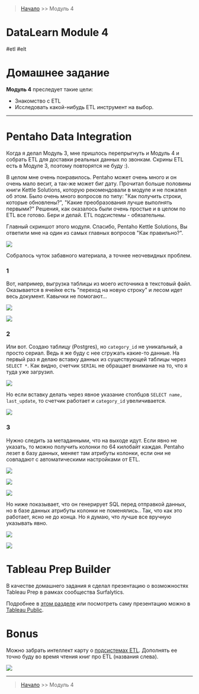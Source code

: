 > [Начало](../../README.md) >> Модуль 4

# DataLearn Module 4

#etl #elt



# Домашнее задание

**Модуль 4** преследует такие цели:

- Знакомство с ETL
- Исследовать какой-нибудь ETL инструмент на выбор.

---



# Pentaho Data Integration

Когда я делал Модуль 3, мне пришлось перепрыгнуть и Модуль 4 и собрать ETL для доставки реальных данных по звонкам. Скрины ETL есть в Модуле 3, поэтому повторятся не буду :). 

В целом мне очень понравилось. Pentaho может очень много и он очень мало весит, а так-же может биг дату. Прочитал больше половины книги Kettle Solutions, которую рекомендовали в модуле и не пожалел об этом. Было очень много вопросов по типу: "Как получить строки, которые обновлены?", "Какие преобразования лучше выполнять первыми?" Решения, как оказалось были очень простые и в целом по ETL все готово. Бери и делай. ETL подсистемы - обязательны. 

Главный скриншот этого модуля. Спасибо, Pentaho Kettle Solutions, Вы ответили мне на один из самых главных вопросов "Как правильно?".

![](_att/Maxthon%20Snap20240323155108.png)


Собралось чуток забавного материала, а точнее неочевидных проблем. 

### 1

Вот, например, выгрузка таблицы из моего источника в текстовый файл. Оказывается в ячейке есть "переход на новую строку" и лесом идет весь документ. Кавычки не помогают...

![](_att/Maxthon%20Snap20240315181551.png)

![](_att/Maxthon%20Snap20240315182103.png)

### 2

Или вот. Создаю таблицу (Postgres), но `category_id` не уникальный, а просто сериал. Ведь я же буду с нее сгружать какие-то данные. На первый раз я делаю вставку данных из существующей таблицы через `SELECT *`. Как видно, счетчик `SERIAL` не обращает внимание на то, что я туда уже загрузил. 

![](_att/Maxthon%20Snap20240323142301.png)

Но если вставку делать через явное указание столбцов `SELECT name, last_update`, то счетчик работает и `category_id` увеличивается.

![](_att/Maxthon%20Snap20240323143517.png)

### 3

Нужно следить за метаданными, что на выходе идут. Если явно не указать, то можно получить колонки по 64 килобайт каждая. Pentaho лезет в базу данных, меняет там атрибуты колонки, если они не совпадают с автоматическими настройками от ETL.

![](_att/Maxthon%20Snap20240327172923.png)

![](_att/Maxthon%20Snap20240327173417.png)

![](_att/Maxthon%20Snap20240327180011.png)

Но ниже показывает, что он генерирует SQL перед отправкой данных, но в базе данных атрибуты колонки не поменялись.. Так, что как это работает, ясно не до конца. Но я думаю, что лучше все вручную указывать явно.

![](_att/Maxthon%20Snap20240401183258.png)  

![](_att/Maxthon%20Snap20240401183825.png)

# Tableau Prep Builder

В качестве домашнего задания я сделал презентацию о возможностях Tableau Prep в рамках сообщества Surfalytics.

Подробнее в [этом разделе](../../Surfalytics/TableauPrep/README.md) или посмотреть саму презентацию можно в [Tableau Public](https://public.tableau.com/app/profile/yurii.z/viz/TableauPrepPresentationForSurfalytics/Dashboard1). 





# Bonus

Можно забрать интеллект карту о [подсистемах ETL](ETL.xmind). Дополнять ее точно буду во время чтения книг про ETL (названия слева).

![](_att/ETL.png)









---

> [Начало](../../README.md) >> Модуль 4